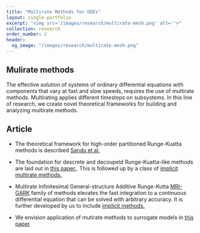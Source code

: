 ```yaml
---
title: "Multirate Methods for ODEs"
layout: single-portfolio
excerpt: "<img src='/images/research/multirate-mesh.png' alt=''>"
collection: research
order_number: 2
header: 
  og_image: "/images/research/multirate-mesh.png"
---
```


## Mulirate methods
The effective solution of systems of ordinary differential equations with components that vary at fast and slow speeds,  requires the use of multirate methods. Multirating applies different timesteps on subsystems. In this line of research, we create novel theoretical frameworks for building and analyzing multirate methods. 

## Article


* The theoretical framework for high-order partitioned Runge-Kuatta methods is described [Sandu et al.](https://epubs.siam.org/doi/10.1137/130943224)

* The foundation for descrete and decoupeld Runge-Kuatta-like methods are laid out in [this paper.](/publication/MRGARK). This is followed up by a class of [implicit multirate methods.](/publication/implicit-gark)

* Multirate Infinitesimal General-structure Additive Runge-Kutta [MRI-GARK](https://epubs.siam.org/doi/abs/10.1137/18M1205492) family of methods elevates the fast integration to a continuous differential equation that can be solved with arbitrary accuracy. It is further developed by us to include [implicit methods.](/publication/mri-gark) 




* We envision application of mutirate methods to surrogate models in [this paper](/publication/Surrogate-MR)




